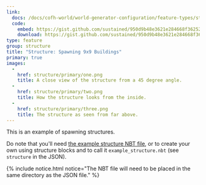 ```yaml
---
link:
  docs: /docs/cofh-world/world-generator-configuration/feature-types/structure/
  code:
    embed: https://gist.github.com/sustained/950d9b48e3621e284668f362529e2a74.js
    download: https://gist.github.com/sustained/950d9b48e3621e284668f362529e2a74/archive/4c39c60e0d125224d2b3b99dee5b9ce8a75adc31.zip
type: feature
group: structure
title: "Structure: Spawning 9x9 Buildings"
primary: true
images:
  -
    href: structure/primary/one.png
    title: A close view of the structure from a 45 degree angle.
  -
    href: structure/primary/two.png
    title: How the structure looks from the inside.
  -
    href: structure/primary/three.png
    title: The structure as seen from far above.
---
```


This is an example of spawning structures.

Do note that you'll need <a href="/assets/other/example_structure.nbt" target="_blank">the example structure NBT file</a>, or to create your own using structure blocks and to call it `example_structure.nbt` (see `structure` in the JSON).

{% include notice.html notice="The NBT file will need to be placed in the same directory as the JSON file." %}

